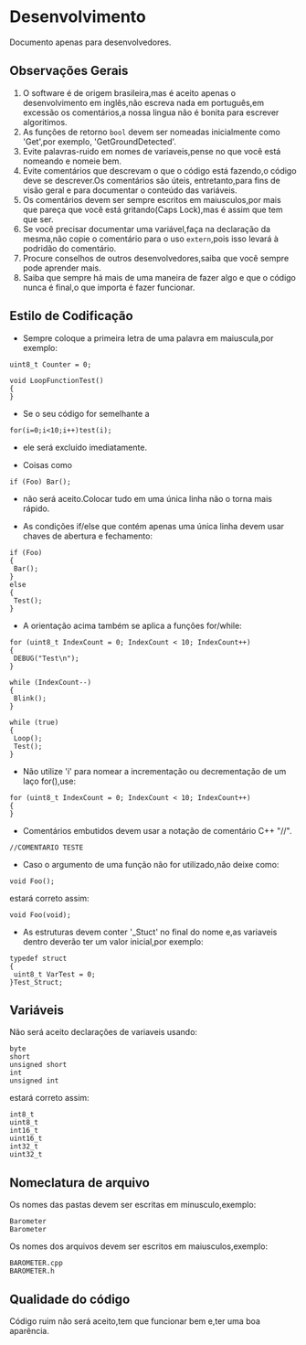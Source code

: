 # Desenvolvimento

Documento apenas para desenvolvedores.

## Observações Gerais

1. O software é de origem brasileira,mas é aceito apenas o desenvolvimento em inglês,não escreva nada
em português,em excessão os comentários,a nossa lingua não é bonita para escrever algoritimos.
2. As funções de retorno `bool` devem ser nomeadas inicialmente como 'Get',por exemplo,
'GetGroundDetected'.
3. Evite palavras-ruido em nomes de variaveis,pense no que você está nomeando e nomeie bem.
4. Evite comentários que descrevam o que o código está fazendo,o código deve se descrever.Os comentários são úteis, entretanto,para fins de visão geral e para documentar o conteúdo das variáveis.
5. Os comentários devem ser sempre escritos em maiusculos,por mais que pareça que você está gritando(Caps Lock),mas é assim que tem que ser.
6. Se você precisar documentar uma variável,faça na declaração da mesma,não copie o comentário para o uso `extern`,pois isso levará à podridão do comentário.
7. Procure conselhos de outros desenvolvedores,saiba que você sempre pode aprender mais.
8. Saiba que sempre há mais de uma maneira de fazer algo e que o código nunca é final,o que importa é fazer funcionar.

## Estilo de Codificação

* Sempre coloque a primeira letra de uma palavra em maiuscula,por exemplo:

```
uint8_t Counter = 0;

void LoopFunctionTest()
{
}
```

* Se o seu código for semelhante a

```
for(i=0;i<10;i++)test(i);
```

* ele será excluído imediatamente.

* Coisas como

```
if (Foo) Bar(); 
```
* não será aceito.Colocar tudo em uma única linha não o torna mais rápido.

* As condições if/else que contém apenas uma única linha devem usar chaves de abertura e fechamento:

```
if (Foo)
{
 Bar();
}
else
{
 Test();
} 
```

* A orientação acima também se aplica a funções for/while:

```
for (uint8_t IndexCount = 0; IndexCount < 10; IndexCount++)
{
 DEBUG("Test\n");
}

while (IndexCount--)
{
 Blink();
}

while (true) 
{
 Loop();
 Test();
}
```

* Não utilize 'i' para nomear a incrementação ou decrementação de um laço for(),use:

```
for (uint8_t IndexCount = 0; IndexCount < 10; IndexCount++)
{
}
```

* Comentários embutidos devem usar a notação de comentário C++ "//".

```
//COMENTARIO TESTE
```

* Caso o argumento de uma função não for utilizado,não deixe como:

```
void Foo();
```

estará correto assim:

```
void Foo(void);
```

* As estruturas devem conter '_Stuct' no final do nome e,as variaveis dentro deverão ter um valor inicial,por exemplo:

```
typedef struct
{
 uint8_t VarTest = 0;
}Test_Struct;
```
## Variáveis

Não será aceito declarações de variaveis usando:

```
byte
short
unsigned short
int
unsigned int
```

estará correto assim:

```
int8_t
uint8_t
int16_t
uint16_t
int32_t
uint32_t
```

## Nomeclatura de arquivo

Os nomes das pastas devem ser escritas em minusculo,exemplo:

```
Barometer
Barometer
```

Os nomes dos arquivos devem ser escritos em maiusculos,exemplo:

```
BAROMETER.cpp
BAROMETER.h
```

## Qualidade do código

Código ruim não será aceito,tem que funcionar bem e,ter uma boa aparência.